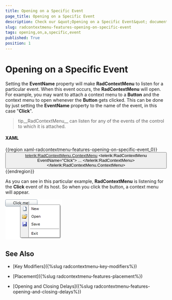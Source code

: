 ```yaml
---
title: Opening on a Specific Event
page_title: Opening on a Specific Event
description: Check our &quot;Opening on a Specific Event&quot; documentation article for the RadContextMenu {{ site.framework_name }} control.
slug: radcontextmenu-features-opening-on-specific-event
tags: opening,on,a,specific,event
published: True
position: 1
---
```


# Opening on a Specific Event

Setting the __EventName__ property will make __RadContextMenu__ to listen for a particular event. When this event occurs, the __RadContextMenu__ will open. For example, you may want to attach a context menu to a __Button__ and the context menu to open whenever the __Button__ gets clicked. This can be done by just setting the __EventName__ property to the name of the event, in this case "__Click__".

>tip__RadContextMenu__ can listen for any of the events of the control to which it is attached.

#### __XAML__

{{region xaml-radcontextmenu-features-opening-on-specific-event_0}}
	<Button Width="100"
	        Content="Click me!"
	        VerticalAlignment="Top">
	    <telerik:RadContextMenu.ContextMenu>
	        <telerik:RadContextMenu EventName="Click">
	            ...
	        </telerik:RadContextMenu>
	    </telerik:RadContextMenu.ContextMenu>
	</Button>
{{endregion}}

As you can see in this particular example, __RadContextMenu__ is listening for the __Click__ event of its host. So when you click the button, a context menu will appear.

![WPF RadContextMenu ](images/RadContextMenu_Features_EventName_01.png)

## See Also

 * [Key Modifiers]({%slug radcontextmenu-key-modifiers%})

 * [Placement]({%slug radcontextmenu-features-placement%})

 * [Opening and Closing Delays]({%slug radcontextmenu-features-opening-and-closing-delays%})
